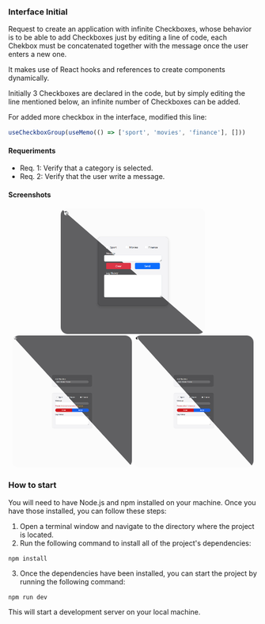 ### Interface Initial

Request to create an application with infinite Checkboxes, whose behavior is to be able to add Checkboxes just by editing a line of code, each Chekbox must be concatenated together with the message once the user enters a new one.

It makes use of React hooks and references to create components dynamically.

Initially 3 Checkboxes are declared in the code, but by simply editing the line mentioned below, an infinite number of Checkboxes can be added.

For added more checkbox in the interface, modified this line:

```javascript
useCheckboxGroup(useMemo(() => ['sport', 'movies', 'finance'], []))
```

#### Requeriments

- Req. 1: Verify that a category is selected.
- Req. 2: Verify that the user write a message.

#### Screenshots

<p align="center" float="left">
  <img style="border-radius: 1em" alt="Start Image" src="./docs/Start.png" width="58%">
  <img style="border-radius: 1em" alt="Middle Image" src="./docs/Middle.png" width="48%">
  <img style="border-radius: 1em" alt="End Image" src="./docs/End.png" width="48%">
</p>


### How to start

You will need to have Node.js and npm installed on your machine. Once you have those installed, you can follow these steps:

1. Open a terminal window and navigate to the directory where the project is located.
2. Run the following command to install all of the project's dependencies:

````shell
npm install
````

3. Once the dependencies have been installed, you can start the project by running the following command:

````shell
npm run dev
````

This will start a development server on your local machine.
